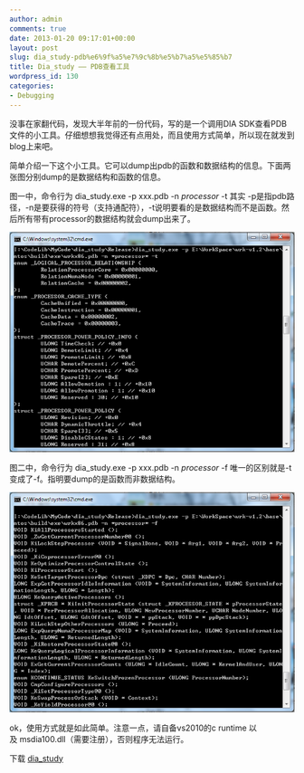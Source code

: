 ```yaml
---
author: admin
comments: true
date: 2013-01-20 09:17:01+00:00
layout: post
slug: dia_study-pdb%e6%9f%a5%e7%9c%8b%e5%b7%a5%e5%85%b7
title: Dia_study —— PDB查看工具
wordpress_id: 130
categories:
- Debugging
---
```


没事在家翻代码，发现大半年前的一份代码，写的是一个调用DIA SDK查看PDB文件的小工具。仔细想想我觉得还有点用处，而且使用方式简单，所以现在就发到blog上来吧。

简单介绍一下这个小工具。它可以dump出pdb的函数和数据结构的信息。下面两张图分别dump的是数据结构和函数的信息。

图一中，命令行为 dia_study.exe -p xxx.pdb -n *processor* -t 其实 -p是指pdb路径，-n是要获得的符号（支持通配符），-t说明要看的是数据结构而不是函数。然后所有带有processor的数据结构就会dump出来了。

[![20130120165712](/uploads/2013/01/20130120165712.png)](/uploads/2013/01/20130120165712.png)

图二中，命令行为 dia_study.exe -p xxx.pdb -n *processor* -f 唯一的区别就是-t变成了-f。指明要dump的是函数而非数据结构。

[![20130120165737](/uploads/2013/01/20130120165737.png)](/uploads/2013/01/20130120165737.png)



ok，使用方式就是如此简单。注意一点，请自备vs2010的c runtime 以及 msdia100.dll（需要注册），否则程序无法运行。

下载 [dia_study](/uploads/2013/01/dia_study.zip)
